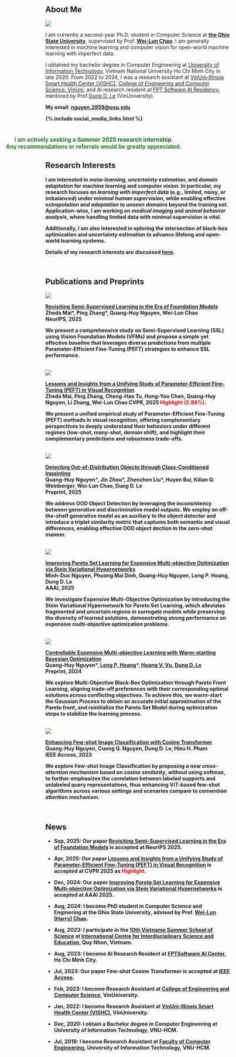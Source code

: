 ## About Me

<img class="profile-picture" src="/assets/profile/Profile_2024.png">

I am currently a second-year Ph.D. student in Computer Science at [**the Ohio State University**](https://cse.osu.edu/), supervised by Prof. [**Wei-Lun Chao**](https://sites.google.com/view/wei-lun-harry-chao/home). I am generally interested in machine learning and computer vision for open-world machine learning with imperfect data.

I obtained my bachelor degree in Computer Engineering at [University of Information Technology](https://en.uit.edu.vn/), Vietnam National University Ho Chi Minh City in late 2020. From 2022 to 2024, I was a research assistant at [VinUni-Illinois Smart Health Center (VISHC)](https://smarthealth.vinuni.edu.vn/), [College of Engineering and Computer Science, VinUni](https://vinuni.edu.vn/college-of-engineering-computer-science/), and AI research resident at [FPT Software AI Residency](https://fpt-aicenter.com/en/ai-residency), mentored by Prof [Dung D. Le](https://andrew-dungle.github.io/) (VinUniversity).

<!-- **My email**: <a href="mailto:nguyen.2959@osu.edu"><b>nguyen</b>&#95;dot&#95;<b>2959</b>&#95;at&#95;<span style="display:none;">ignoreme-</span><b>osu</b>&#95;dot&#95;<b>edu</b></a> -->
**My email**: <a href="mailto:nguyen.2959@osu.edu"><b>nguyen.2959@osu.edu


{% include social_media_links.html %}

<div style="text-align:center; position:relative; left:-120px; margin: 1.5em 0;">
  <span style="font-size: 1.1em; color: #0b730b; font-weight: 600;"><br>
    I am actively seeking a <strong>Summer 2025 research internship</strong>.<br>
    Any recommendations or referrals would be greatly appreciated.
  </span>
</div>
 


## Research Interests

I am interested in **_meta-learning_**, **_uncertainty estimation_**, and **_domain adaptation_** for machine learning and computer vision. In particular, my research focuses on **_learning with imperfect data_** (e.g., limited, noisy, or imbalanced) under **_minimal human supervision_**, while enabling effective **_extrapolation and adaptation to unseen domains_** beyond the training set. Application-wise, I am working on **_medical imaging_** and **_animal behavior analysis_**, where handling limited data with minimal supervision is vital.

Additionally, I am also interested in eploring the intersection of **black-box optimization** and **uncertainty estimation** to advance lifelong and open-world learning systems.

Details of my research interests are discussed [here](https://quanghuy0497.github.io/page/research).


&thinsp;

## Publications and Preprints


<img class="paper_right" src="/assets/project/V-PET_2025.png" onclick="onClick(this)" >

[**Revisiting Semi-Supervised Learning in the Era of Foundation Models**](https://arxiv.org/pdf/2503.09707)  
Zheda Mai\*, Ping Zhang\*, **Quang-Huy Nguyen**, Wei-Lun Chao  
**NeurIPS**, **2025**  

We present a comprehensive study on Semi-Supervised Learning (SSL) using Vision Foundation Models (VFMs) and propose a simple yet effective baseline that leverages diverse predictions from multiple Parameter-Efficient Fine-Tuning (PEFT) strategies to enhance SSL performance.

<br>

<img class="paper_right" src="/assets/project/PEFT_CVPR2025.png" onclick="onClick(this)" >

[**Lessons and Insights from a Unifying Study of Parameter-Efficient Fine-Tuning (PEFT) in Visual Recognition**](https://openaccess.thecvf.com/content/CVPR2025/papers/Mai_Lessons_and_Insights_from_a_Unifying_Study_of_Parameter-Efficient_Fine-Tuning_CVPR_2025_paper.pdf)  
Zheda Mai, Ping Zhang, Cheng-Hao Tu, Hong-You Chen, **Quang-Huy Nguyen**, Li Zhang, Wei-Lun Chao
<b>CVPR, 2025 <span style="color: red;"> Highlight (2.98%).</span> </b>

We present a unified empirical study of Parameter-Efficient Fine-Tuning (PEFT) methods in visual recognition, offering complementary perspectives to deeply understand their behaviors under different regimes (low-shot, many-shot, domain shift), and highlight their complementary predictions and robustness trade-offs.

<br>

<img class="paper_right_long" src="/assets/project/RONIN_2025.png" onclick="onClick(this)" >

[**Detecting Out-of-Distribution Objects through Class-Conditioned Inpainting**](http://arxiv.org/abs/2402.03292)  
**Quang-Huy Nguyen**\*, Jin Zhou\*, Zhenzhen Liu\*, Huyen Bui, Kilian Q. Weinberger, Wei-Lun Chao, Dung D. Le  
**Preprint**, **2025**  

We address OOD Object Detection by leveraging the inconsistency between generative and discriminative model outputs. We employ an off-the-shelf generative model as an auxiliary to the object detector and introduce a triplet similarity metric that captures both semantic and visual differences, enabling effective OOD object dection in the zero-shot manner.

<br> 

<img class="paper_right_long" src="/assets/project/PHN_AAAI25.png" onclick="onClick(this)" >

[**Improving Pareto Set Learning for Expensive Multi-objective Optimization via Stein Variational Hypernetworks**](https://arxiv.org/abs/2412.17312)  
Minh-Duc Nguyen, Phuong Mai Dinh, **Quang-Huy Nguyen**, Long P. Hoang, Dung D. Le  
**AAAI**, **2025**  

We investigate Expensive Multi-Objective Optimization by introducing the Stein Variational Hypernetwork for Pareto Set Learning, which alleviates fragmented and uncertain regions in surrogate models while preserving the diversity of learned solutions, demonstrating strong performance on expensive multi-objective optimization problems.

<br>
 

<img class="paper_right" src="/assets/project/Co-PSL_2024.png" onclick="onClick(this)" >

[**Controllable Expensive Multi-objective Learning with Warm-starting Bayesian Optimization**](http://arxiv.org/abs/2311.15297)  
**Quang-Huy Nguyen**\*, [Long P. Hoang](https://scholar.google.com/citations?user=3Dfc1z8AAAAJ&hl=en)\*, [Hoang V. Vu](https://scholar.google.com/citations?hl=en&user=YMt0pEoAAAAJ), [Dung D. Le](https://scholar.google.com/citations?user=0eoYR1gAAAAJ&hl=en)  
**Preprint**, **2024**

We explore Multi-Objective Black-Box Optimization through Pareto Front Learning, aligning trade-off preferences with their corresponding optimal solutions across conflicting objectives. To achieve this, we warm-start the Gaussian Process to obtain an accurate initial approximation of the Pareto front, and reinitialize the Pareto Set Model during optimization steps to stabilize the learning process.

<br>

<img class="paper_right" src="/assets/project/FSCT_IEEEAccess_2023.png" onclick="onClick(this)" >

[**Enhancing Few-shot Image Classification with Cosine Transformer**](https://ieeexplore.ieee.org/document/10190567/)  
**Quang-Huy Nguyen**, Cuong Q. Nguyen, Dung D. Le, Hieu H. Pham  
**IEEE Access**, **2023**

We explore **Few-shot Image Classification** by proposing *a new cross-attention mechanism* based on ***cosine similarity***, without using softmax, to further emphasizes the correlation between labeled supports and unlabeled query representations, thus enhancing ViT-based few-shot algorithms across various settings and scenarios compare to convention attention mechanism. 


&thinsp;


## News

- **Sep, 2025**: Our paper [Revisiting Semi-Supervised Learning in the Era of Foundation Models](https://arxiv.org/pdf/2503.09707) is accepted at **NeurIPS 2025**.

- **Apr, 2025**: Our paper [Lessons and Insights from a Unifying Study of Parameter-Efficient Fine-Tuning (PEFT) in Visual Recognition](https://openaccess.thecvf.com/content/CVPR2025/papers/Mai_Lessons_and_Insights_from_a_Unifying_Study_of_Parameter-Efficient_Fine-Tuning_CVPR_2025_paper.pdf) is accepted at **CVPR 2025** as <b><span style="color: red;"> Highlight</span></b>.

- **Dec, 2024**: Our paper [Improving Pareto Set Learning for Expensive Multi-objective Optimization via Stein Variational Hypernetworks](https://arxiv.org/abs/2412.17312) is accepted at **AAAI 2025**.

- **Aug, 2024**: I become PhD student in Computer Science and Enginering at the Ohio State University, advised by Prof. [Wei-Lun (Harry) Chao](https://sites.google.com/view/wei-lun-harry-chao/home).
    
- **Aug, 2023**: I participate in the [10th Vietname Summer School of Science](https://www.truonghekhoahoc.com/10years/) at [International Centre for Interdisciplinary Science and Education](https://www.icisequynhon.com/), Quy Nhon, Vietnam.

- **Aug, 2023**: I become AI Research Resident at [FPTSoftware AI Center](https://ai.fpt-software.com/ai-residency/), Ho Chi Minh City.
  
- **Jul, 2023**: Our paper Few-shot Cosine Transformer is accepted at [IEEE Access](https://ieeexplore.ieee.org/document/10190567/).
  
- **Feb, 2023**: I become Research Assistant at [College of Engineering and Computer Science](https://vinuni.edu.vn/college-of-engineering-computer-science/), VinUniversity.

- **Jan, 2022**: I become Research Assistant at [VinUni-Illinois Smart Health Center (VISHC)](https://smarthealth.vinuni.edu.vn/), VinUniversity.

- **Dec, 2020**: I obtain a Bachelor degree in Computer Engineering at University of Information Technology, VNU-HCM.

- **Jul, 2019**: I become Research Assistant at [Faculty of Computer Engineering](https://fce.uit.edu.vn/), University of Information Technology, VNU-HCM.

&thinsp;